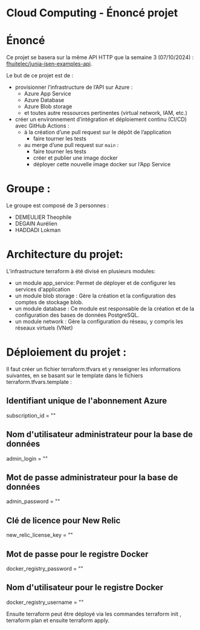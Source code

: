 # Cloud Computing - Énoncé projet

# Énoncé

Ce projet se basera sur la même API HTTP que la semaine 3 (07/10/2024) : [fhuitelec/junia-isen-examples-api](https://github.com/fhuitelec/junia-isen-examples-api).

Le but de ce projet est de :

- provisionner l’infrastructure de l’API sur Azure :
    - Azure App Service
    - Azure Database
    - Azure Blob storage
    - et toutes autre ressources pertinentes (virtual network, IAM, etc.)
- créer un environnement d’intégration et déploiement continu (CI/CD) avec GitHub Actions :
    - à la création d’une pull request sur le dépôt de l’application
        - faire tourner les tests
    - au merge d’une pull request sur `main` :
        - faire tourner les tests
        - créer et publier une image docker
        - déployer cette nouvelle image docker sur l’App Service

# Groupe :

Le groupe est composé de 3 personnes : 
- DEMEULIER Theophile
- DEGAIN Aurélien
- HADDADI Lokman 

# Architecture du projet: 

L’infrastructure terraform à été divisé en plusieurs modules: 
- un module app_service: Permet de déployer et de configurer les services d'application
- un module blob storage : Gère la création et la configuration des comptes de stockage blob.
- un module database : Ce module est responsable de la création et de la configuration des bases de données PostgreSQL.
- un module network : Gère la configuration du réseau, y compris les réseaux virtuels (VNet)

# Déploiement du projet : 

Il faut créer un fichier terraform.tfvars et y renseigner les informations suivantes, en se basant sur le template dans le fichiers terraform.tfvars.template :

## Identifiant unique de l'abonnement Azure
subscription_id = ""

## Nom d'utilisateur administrateur pour la base de données
admin_login            = ""

## Mot de passe administrateur pour la base de données
admin_password         = ""

## Clé de licence pour New Relic
new_relic_license_key = ""

## Mot de passe pour le registre Docker
docker_registry_password = ""

## Nom d'utilisateur pour le registre Docker
docker_registry_username = ""


Ensuite terraform peut être déployé via les commandes terraform init , terraform plan et ensuite terraform apply. 

